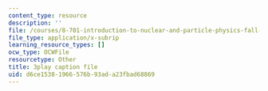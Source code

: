 ```yaml
---
content_type: resource
description: ''
file: /courses/8-701-introduction-to-nuclear-and-particle-physics-fall-2020/d6ce15381966576b93ada23fbad68869_6xzjJ5ncGxY.vtt
file_type: application/x-subrip
learning_resource_types: []
ocw_type: OCWFile
resourcetype: Other
title: 3play caption file
uid: d6ce1538-1966-576b-93ad-a23fbad68869
---
```

